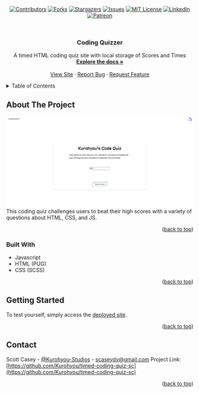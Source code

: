 <div id="top"></div>
<span align="center">

[![Contributors][contributors-shield]][contributors-url] [![Forks][forks-shield]][forks-url] [![Stargazers][stars-shield]][stars-url] [![Issues][issues-shield]][issues-url] [![MIT License][license-shield]][license-url]
[![LinkedIn][linkedin-shield]][linkedin-url] [![Patreon][patreon-shield]][patreon-url]

</span>
<!-- PROJECT LOGO -->
<br />
<div align="center">
<h3 align="center">Coding Quizzer</h3>
<p align="center">
A timed HTML coding quiz site with local storage of Scores and Times
<br/>
<a href="https://github.com/Kurohyou/timed-coding-quiz-sc"><strong>Explore the docs »</strong></a>
<br/>
<br/>
<a href="https://kurohyou.github.io/timed-coding-quiz-sc/">View Site</a>
·
<a href="https://github.com/Kurohyou/timed-coding-quiz-sc/issues">Report Bug</a>
·
<a href="https://github.com/Kurohyou/timed-coding-quiz-sc/issues">Request Feature</a>
</p>
</div>
<!-- TABLE OF CONTENTS -->
<details>
<summary>Table of Contents</summary>
<ol>
<li>
<a href="#about-the-project">About The Project</a>
<ul>
<li><a href="#built-with">Built With</a></li>
</ul>
</li>
<li>
<a href="#getting-started">Getting Started</a>
<li><a href="#contact">Contact</a></li>
</ol>
</details>
<!-- ABOUT THE PROJECT -->

## About The Project
![Product Name Screen Shot][product-screenshot]
This coding quiz challenges users to beat their high scores with a variety of questions about HTML, CSS, and JS.
<p align="right">(<a href="#top">back to top</a>)</p>

### Built With
- Javascript
- HTML (PUG)
- CSS (SCSS)
<p align="right">(<a href="#top">back to top</a>)</p>
<!-- GETTING STARTED -->

## Getting Started
To test yourself, simply access the [deployed site](https://kurohyou.github.io/timed-coding-quiz-sc/).
<p align="right">(<a href="#top">back to top</a>)</p>
<!-- USAGE EXAMPLES -->

## Contact
Scott Casey - [@Kurohyou-Studios](https://twitter.com/Kurohyou-Studios) - scaseydv@gmail.com
Project Link: [https://github.com/Kurohyou/timed-coding-quiz-sc](https://github.com/Kurohyou/timed-coding-quiz-sc)
<p align="right">(<a href="#top">back to top</a>)</p>
<!-- ACKNOWLEDGMENTS -->
<!-- MARKDOWN LINKS & IMAGES -->
<!-- https://www.markdownguide.org/basic-syntax/#reference-style-links -->

[contributors-shield]: https://img.shields.io/github/contributors/Kurohyou/timed-coding-quiz-sc.svg?style=flat
[contributors-url]: https://github.com/Kurohyou/timed-coding-quiz-sc/graphs/contributors
[forks-shield]: https://img.shields.io/github/forks/Kurohyou/timed-coding-quiz-sc.svg?style=flat
[forks-url]: https://github.com/Kurohyou/timed-coding-quiz-sc/network/members
[stars-shield]: https://img.shields.io/github/stars/Kurohyou/timed-coding-quiz-sc.svg?style=flat
[stars-url]: https://github.com/Kurohyou/timed-coding-quiz-sc/stargazers
[issues-shield]: https://img.shields.io/github/issues/Kurohyou/timed-coding-quiz-sc.svg?style=flat
[issues-url]: https://github.com/Kurohyou/timed-coding-quiz-sc/issues
[license-shield]: https://img.shields.io/github/license/Kurohyou/timed-coding-quiz-sc.svg?style=flat
[license-url]: https://github.com/Kurohyou/timed-coding-quiz-sc/blob/master/LICENSE.txt
[linkedin-shield]: https://img.shields.io/badge/-LinkedIn-black.svg?style=flat&logo=linkedin&colorB=555
[linkedin-url]: https://linkedin.com/in/Kurohyou
[patreon-shield]: https://img.shields.io/endpoint.svg?url=https%3A%2F%2Fshieldsio-patreon.vercel.app%2Fapi%3Fusername%3Dkurohyoustudios%26type%3Dpatrons&style=flat
[patreon-url]: https://patreon.com/kurohyoustudios
[product-screenshot]: assets/images/preview.png